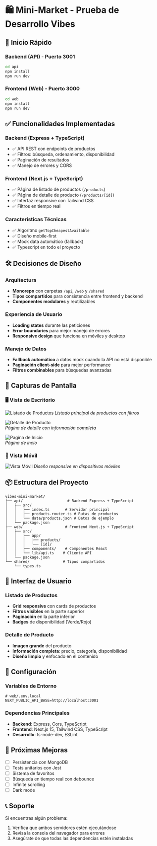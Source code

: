 # 🛍️ Mini-Market - Prueba de Desarrollo Vibes

## 🚀 Inicio Rápido

### **Backend (API) - Puerto 3001**
```bash
cd api
npm install
npm run dev
```

### **Frontend (Web) - Puerto 3000**  
```bash
cd web
npm install
npm run dev
```

## ✅ Funcionalidades Implementadas

### **Backend (Express + TypeScript)**
- ✅ API REST con endpoints de productos
- ✅ Filtros: búsqueda, ordenamiento, disponibilidad
- ✅ Paginación de resultados
- ✅ Manejo de errores y CORS

### **Frontend (Next.js + TypeScript)**
- ✅ Página de listado de productos (`/products`)
- ✅ Página de detalle de producto (`/products/[id]`)
- ✅ Interfaz responsive con Tailwind CSS
- ✅ Filtros en tiempo real

### **Características Técnicas**
- ✅ Algoritmo `getTopCheapestAvailable`
- ✅ Diseño mobile-first
- ✅ Mock data automático (fallback)
- ✅ Typescript en todo el proyecto

## 🛠️ Decisiones de Diseño

### **Arquitectura**
- **Monorepo** con carpetas `/api`, `/web` y `/shared`
- **Tipos compartidos** para consistencia entre frontend y backend
- **Componentes modulares** y reutilizables

### **Experiencia de Usuario**
- **Loading states** durante las peticiones
- **Error boundaries** para mejor manejo de errores
- **Responsive design** que funciona en móviles y desktop

### **Manejo de Datos**
- **Fallback automático** a datos mock cuando la API no está disponible
- **Paginación client-side** para mejor performance
- **Filtros combinables** para búsquedas avanzadas

## 📸 Capturas de Pantalla

### 🖥️ Vista de Escritorio
![Listado de Productos](/docs/screenshot-products.png)
*Listado principal de productos con filtros*

![Detalle de Producto](/docs/screenshot-detail.png)  
*Página de detalle con información completa*

![Pagina de Inicio](/docs/screenshot-lading.png)  
*Página de incio*

### 📱 Vista Móvil
![Vista Móvil](/docs/screenshot-mobile.png)
*Diseño responsive en dispositivos móviles*

## 📦 Estructura del Proyecto

```
vibes-mini-market/
├── api/                    # Backend Express + TypeScript
│   ├── src/
│   │   ├── index.ts       # Servidor principal
│   │   ├── products.router.ts # Rutas de productos
│   │   └── data/products.json # Datos de ejemplo
│   └── package.json
├── web/                   # Frontend Next.js + TypeScript
│   ├── src/
│   │   ├── app/
│   │   │   ├── products/
│   │   │   └── [id]/
│   │   ├── components/    # Componentes React
│   │   └── lib/api.ts    # Cliente API
│   └── package.json
└── shared/               # Tipos compartidos
    └── types.ts
```

## 🎨 Interfaz de Usuario

### **Listado de Productos**
- **Grid responsive** con cards de productos
- **Filtros visibles** en la parte superior
- **Paginación** en la parte inferior
- **Badges** de disponibilidad (Verde/Rojo)

### **Detalle de Producto**
- **Imagen grande** del producto
- **Información completa**: precio, categoría, disponibilidad
- **Diseño limpio** y enfocado en el contenido

## 🔧 Configuración

### **Variables de Entorno**
```env
# web/.env.local
NEXT_PUBLIC_API_BASE=http://localhost:3001
```

### **Dependencias Principales**
- **Backend**: Express, Cors, TypeScript
- **Frontend**: Next.js 15, Tailwind CSS, TypeScript
- **Desarrollo**: ts-node-dev, ESLint

## 🚀 Próximas Mejoras

- [ ] Persistencia con MongoDB
- [ ] Tests unitarios con Jest
- [ ] Sistema de favoritos
- [ ] Búsqueda en tiempo real con debounce
- [ ] Infinite scrolling
- [ ] Dark mode

## 📞 Soporte

Si encuentras algún problema:
1. Verifica que ambos servidores estén ejecutándose
2. Revisa la consola del navegador para errores
3. Asegúrate de que todas las dependencias estén instaladas

